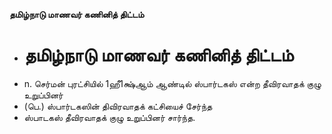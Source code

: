 **தமிழ்நாடு மாணவர் கணினித் திட்டம்**
- # தமிழ்நாடு மாணவர் கணினித் திட்டம்
- n. செர்மன் புரட்சியில் 1ஹீ1க்ஷ்ஆம் ஆண்டில் ஸ்பார்டகஸ் என்ற தீவிரவாதக் குழு உறுப்பினர்
- (பெ.) ஸ்பார்டகஸின் திவிரவாதக் கட்சியைச் சேர்ந்த
- ஸ்பாடகஸ் தீவிரவாதக் குழு உறுப்பினர் சார்ந்த.

